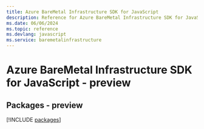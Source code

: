 ```yaml
---
title: Azure BareMetal Infrastructure SDK for JavaScript
description: Reference for Azure BareMetal Infrastructure SDK for JavaScript
ms.date: 06/06/2024
ms.topic: reference
ms.devlang: javascript
ms.service: baremetalinfrastructure
---
```

# Azure BareMetal Infrastructure SDK for JavaScript - preview
## Packages - preview
[!INCLUDE [packages](baremetal-infrastructure-index.md)]